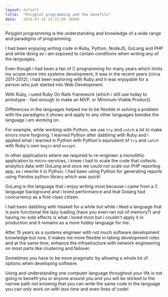 ```yaml
---
layout: default
title:  "Polyglot programming and the benefits"
date:   2016-03-16 15:22:00 +0800
---
```

Polyglot programming is the understanding and knowledge of a wide range and paradigms of programming.

I had been enjoying writing code in Ruby, Python, NodeJS, GoLang and PHP and while doing so i am exposed to certain conditions when writing any of the languages.

Even though i had been a fan of C programming for many years which limits my scope more into systems development, it was in the recent years (circa 2011-2012), i had been exploring with Ruby and it was enjoyable for a person who just started into Web Development.

With Ruby, i used Ruby On Rails framework (which i still use today to prototype - fast enough to make an MVP, or Minimum-Viable Product).

Differences in the languages helped me to be flexible in solving a problem with the paradigms it shows and apply to any other languages besides the language i am working on.

For example, while working with Python, we use `try` and `catch` a lot to make errors more forgiving. I learned Python after dabbling with Ruby and i applied what i learned in Python with Python's equivalent of `try` and `catch` with Ruby's own `begin` and `except`. 

In other applications where we required to re-engineer a monolithic application to micro-services, i knew i had to scale the code that collects analytics data with GoLang and once we could not scale our PHP reporting app, so i rewrite it in Python. I had been using Python for generating reports using *Pandas* python library which was quick!

GoLang is the language that i enjoy writing most because i came from a C language background and i loved performance and that Golang had concurrency as a first-class citizen.

I had been dabbling with Haskell for a while but while i liked a language that is pure functional the lazy loading (have you even ran out of memory?) and having no-side effects is what i loved most but i couldn't apply it in production and it remains as a more hobby language for me.

After 15 years as a systems engineer with not much software development knowledge but now, it makes me more flexible in taking development roles and at the same time, enhance the infrastructure with network engineering on most parts like clustering and failover.

Sometimes you have to be more pragmatic by allowing a whole lot of options when developing software. 

Using and understanding one computer language throughout your life is not going to benefit you or anyone around you and you will be sticked to the narrow path not knowing that you can write the same code in the language you can only work on with less time and even lines of code!
